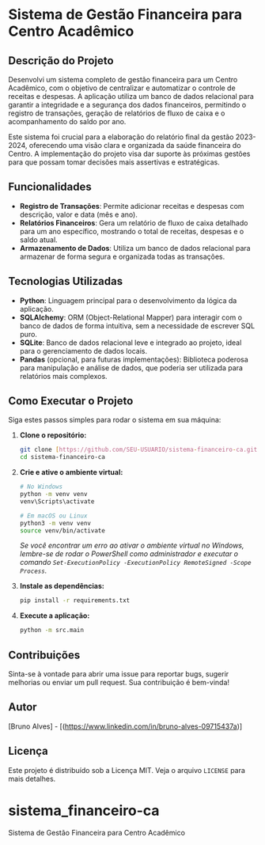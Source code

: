 # Sistema de Gestão Financeira para Centro Acadêmico

## Descrição do Projeto
Desenvolvi um sistema completo de gestão financeira para um Centro Acadêmico, com o objetivo de centralizar e automatizar o controle de receitas e despesas. A aplicação utiliza um banco de dados relacional para garantir a integridade e a segurança dos dados financeiros, permitindo o registro de transações, geração de relatórios de fluxo de caixa e o acompanhamento do saldo por ano.

Este sistema foi crucial para a elaboração do relatório final da gestão 2023-2024, oferecendo uma visão clara e organizada da saúde financeira do Centro. A implementação do projeto visa dar suporte às próximas gestões para que possam tomar decisões mais assertivas e estratégicas.

## Funcionalidades
- **Registro de Transações**: Permite adicionar receitas e despesas com descrição, valor e data (mês e ano).
- **Relatórios Financeiros**: Gera um relatório de fluxo de caixa detalhado para um ano específico, mostrando o total de receitas, despesas e o saldo atual.
- **Armazenamento de Dados**: Utiliza um banco de dados relacional para armazenar de forma segura e organizada todas as transações.

## Tecnologias Utilizadas
- **Python**: Linguagem principal para o desenvolvimento da lógica da aplicação.
- **SQLAlchemy**: ORM (Object-Relational Mapper) para interagir com o banco de dados de forma intuitiva, sem a necessidade de escrever SQL puro.
- **SQLite**: Banco de dados relacional leve e integrado ao projeto, ideal para o gerenciamento de dados locais.
- **Pandas** (opcional, para futuras implementações): Biblioteca poderosa para manipulação e análise de dados, que poderia ser utilizada para relatórios mais complexos.

## Como Executar o Projeto

Siga estes passos simples para rodar o sistema em sua máquina:

1.  **Clone o repositório:**
    ```bash
    git clone [https://github.com/SEU-USUARIO/sistema-financeiro-ca.git](https://github.com/SEU-USUARIO/sistema-financeiro-ca.git)
    cd sistema-financeiro-ca
    ```
2.  **Crie e ative o ambiente virtual:**
    ```bash
    # No Windows
    python -m venv venv
    venv\Scripts\activate

    # Em macOS ou Linux
    python3 -m venv venv
    source venv/bin/activate
    ```
    *Se você encontrar um erro ao ativar o ambiente virtual no Windows, lembre-se de rodar o PowerShell como administrador e executar o comando `Set-ExecutionPolicy -ExecutionPolicy RemoteSigned -Scope Process`.*

3.  **Instale as dependências:**
    ```bash
    pip install -r requirements.txt
    ```
4.  **Execute a aplicação:**
    ```bash
    python -m src.main
    ```

## Contribuições
Sinta-se à vontade para abrir uma issue para reportar bugs, sugerir melhorias ou enviar um pull request. Sua contribuição é bem-vinda!

## Autor
[Bruno Alves] - [(https://www.linkedin.com/in/bruno-alves-09715437a)]

## Licença
Este projeto é distribuído sob a Licença MIT. Veja o arquivo `LICENSE` para mais detalhes.
# sistema_financeiro-ca
 Sistema de Gestão Financeira para Centro Acadêmico
